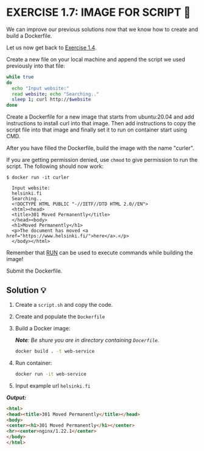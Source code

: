# EXERCISE 1.7: IMAGE FOR SCRIPT 🤔
We can improve our previous solutions now that we know how to create and build a Dockerfile.

Let us now get back to [Exercise 1.4](https://github.com/milistu/DevOpsWithDocker/blob/main/part_1/exercise_4/solution.md).

Create a new file on your local machine and append the script we used previously into that file:

```bash
while true
do
  echo "Input website:"
  read website; echo "Searching.."
  sleep 1; curl http://$website
done
```

Create a Dockerfile for a new image that starts from ubuntu:20.04 and add instructions to install curl into that image. Then add instructions to copy the script file into that image and finally set it to run on container start using CMD.

After you have filled the Dockerfile, build the image with the name "curler".

If you are getting permission denied, use `chmod` to give permission to run the script.
The following should now work:

```
$ docker run -it curler

  Input website:
  helsinki.fi
  Searching..
  <!DOCTYPE HTML PUBLIC "-//IETF//DTD HTML 2.0//EN">
  <html><head>
  <title>301 Moved Permanently</title>
  </head><body>
  <h1>Moved Permanently</h1>
  <p>The document has moved <a href="https://www.helsinki.fi/">here</a>.</p>
  </body></html>
  ```


Remember that [RUN](https://docs.docker.com/engine/reference/builder/#run) can be used to execute commands while building the image!

Submit the Dockerfile.

## Solution 💡

1. Create a `script.sh` and copy the code.

2. Create and populate the `Dockerfile`

3. Build a Docker image:

    _**Note**: Be shure you are in directory containing `Docerfile`._
    
    ```bash
    docker build . -t web-service
    ```

4. Run container:

    ```bash
    docker run -it web-service
    ```

5. Input example url `helsinki.fi`

__*Output:*__

```html
<html>
<head><title>301 Moved Permanently</title></head>
<body>
<center><h1>301 Moved Permanently</h1></center>
<hr><center>nginx/1.22.1</center>
</body>
</html>
```